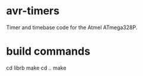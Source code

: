 avr-timers
==========

Timer and timebase code for the Atmel ATmega328P.


build commands
==============

cd librb
make
cd ..
make

